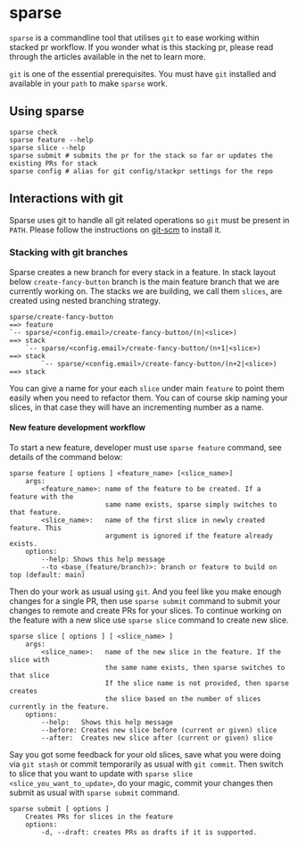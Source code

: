 # sparse

`sparse` is a commandline tool that utilises `git` to ease working within stacked pr workflow.
If you wonder what is this stacking pr, please read through the articles available in the net to learn more.

`git` is one of the essential prerequisites. You must have `git` installed and
available in your `path` to make `sparse` work.

## Using sparse

```
sparse check
sparse feature --help
sparse slice --help
sparse submit # submits the pr for the stack so far or updates the existing PRs for stack
sparse config # alias for git config/stackpr settings for the repo
```

## Interactions with git

Sparse uses git to handle all git related operations so `git` must be present
in `PATH`. Please follow the instructions on [git-scm](https://git-scm.com/) to
install it.

### Stacking with git branches

Sparse creates a new branch for every stack in a feature. In stack layout below
`create-fancy-button` branch is the main feature branch that we are currently working on.
The stacks we are building, we call them `slices`, are created using nested branching
strategy.

```
sparse/create-fancy-button                                          ==> feature
`-- sparse/<config.email>/create-fancy-button/(n|<slice>)           ==> stack
    `-- sparse/<config.email>/create-fancy-button/(n+1|<slice>)     ==> stack
        `-- sparse/<config.email>/create-fancy-button/(n+2|<slice>) ==> stack
```

You can give a name for your each `slice` under main `feature` to point them easily
when you need to refactor them. You can of course skip naming your slices, in that
case they will have an incrementing number as a name.

#### New feature development workflow

To start a new feature, developer must use `sparse feature` command,
see details of the command below:

```
sparse feature [ options ] <feature_name> [<slice_name>]
    args:
        <feature_name>: name of the feature to be created. If a feature with the
                        same name exists, sparse simply switches to that feature.
        <slice_name>:   name of the first slice in newly created feature. This
                        argument is ignored if the feature already exists.
    options:
        --help: Shows this help message
        --to <base_(feature/branch)>: branch or feature to build on top (default: main)
```

Then do your work as usual using `git`. And you feel like you make enough changes for a single PR, then
use `sparse submit` command to submit your changes to remote and create PRs for your slices.
To continue working on the feature with a new slice use `sparse slice` command to create
new slice.

```
sparse slice [ options ] [ <slice_name> ]
    args:
        <slice_name>:   name of the new slice in the feature. If the slice with
                        the same name exists, then sparse switches to that slice
                        If the slice name is not provided, then sparse creates
                        the slice based on the number of slices currently in the feature.
    options:
        --help:   Shows this help message
        --before: Creates new slice before (current or given) slice
        --after:  Creates new slice after (current or given) slice

```

Say you got some feedback for your old slices, save what you were doing via `git stash` or
commit temporarily as usual with `git commit`. Then switch to slice that you want to update
with `sparse slice <slice_you_want_to_update>`, do your magic, commit your changes then
submit as usual with `sparse submit` command.

```
sparse submit [ options ]
    Creates PRs for slices in the feature
    options:
        -d, --draft: creates PRs as drafts if it is supported.
```
